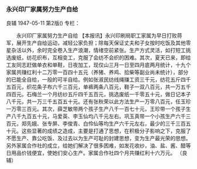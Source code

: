 ### 永兴印厂家属努力生产自给
良辅
1947-05-11
第2版()
专栏：

　　永兴印厂家属努力生产自给
    【本报讯】永兴印刷局职工家属为早日打败蒋军，展开生产自给运动，减轻公家负担；除每天保证丈夫和子女按时吃饭及其他零星杂活以外，余时完全卷入生产浪潮，情绪空前紧张。生产方式灵活，如打短工挑选废纸，纺花织布，互相变工，克服了会纺不会织的困难。其次，夏天已来，即给工友同志赶做单衣和单鞋，日夜加工，现仅山三月一日至四月底两月统计，十九个家属共赚红利十二万零一百四十五元（养猪、养鸡、拾柴等副业尚未统计），部分的已能全自给，一般的可半自给。例如张淑民纺线绳赚工资三千元，纺花五斤四千五百元，织花条子布六千三百元，单裤两条八百元，鞋子一双八百元，共一万五千四百元。石梅兰一个月纺纱五斤四千五百元，挑选废纸一千零五十元，做日记本子八千元，共一万三千五百五十元。还有张秋荣以此方法生产一万零八百元，任玉珍一万零三百元。其次，薛芝敏带两个孩子生产八千一百七十元，王珍带一个孩子生产八千九百五十元，马爱英、李玉仙均八千元左右。巩玉真带一个小孩生产六千三百元，郑先娥、张专屏、李俊青、白伶仙等均生产六千元左右，最少的三千三百五十元。这些显著的成绩之造成，主要是打通了思想，在积极分子影响之下，克服了不愿生产、靠公吃饭、及过去以为生产可耻的封建思想，变为生产最光荣的思想。另外家属合作社的成立，给她们解决了很多困难，如发花收纱，油、盐、酱、醋等日用品价钱便宜，使她们安心生产。家属合作社四个月共赚红利十六万元。
                                                      （良辅）
